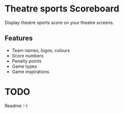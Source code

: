 # Theatre sports Scoreboard

Display theatre sports score on your theatre screens.

## Features

* Team names, logos, colours
* Score numbers
* Penalty points
* Game types
* Game inspirations

# TODO

Readme :-)
